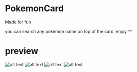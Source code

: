 # PokemonCard
Made for fun

you can search any pokemon name on top of the card, enjoy ^^

# preview

<img src="https://i.ibb.co/vmzqwqW/Screenshot-20230107-062934.png" alt="alt text" title="image Title" />
<img src="https://i.ibb.co/1G3dWgs/Screenshot-20230107-062950.png" alt="alt text" title="image Title" />
<img src="https://i.ibb.co/DDD95fx/Screenshot-20230107-063029.png" alt="alt text" title="image Title" />
<img src="https://i.ibb.co/dQHFsgV/Screenshot-20230107-063046.png" alt="alt text" title="image Title" />
